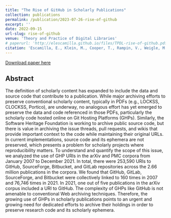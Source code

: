 ```yaml
---
title: "The Rise of GitHub in Scholarly Publications"
collection: publications
permalink: /publication/2023-07-26-rise-of-github
excerpt: ''
date: 2022-09-15
url-slug: rise-of-github
venue: 'Theory and Practice of Digital Libraries'
# paperurl: 'http://elescamilla.github.io/files/TPDL-rise-of-github.pdf'
citation: 'Escamilla, E., Klein, M., Cooper, T., Rampin, V., Weigle, M.C., Nelson, M.L. (2022). The Rise of GitHub in Scholarly Publications. In: <i>Linking Theory and Practice of Digital Libraries</i>. TPDL 2022. Lecture Notes in Computer Science, vol 13541. Springer, Cham. <a href="https://doi.org/10.1007/978-3-031-16802-4_15">https://doi.org/10.1007/978-3-031-16802-4_15</a>'
---
```


[Download paper here](https://arxiv.org/abs/2208.04895)

## Abstract 
The definition of scholarly content has expanded to include the data and source code that contribute to a publication. While major archiving efforts to preserve conventional scholarly content, typically in PDFs (e.g., LOCKSS, CLOCKSS, Portico), are underway, no analogous effort has yet emerged to preserve the data and code referenced in those PDFs, particularly the scholarly code hosted online on Git Hosting Platforms (GHPs). Similarly, the Software Heritage Foundation is working to archive public source code, but there is value in archiving the issue threads, pull requests, and wikis that provide important context to the code while maintaining their original URLs. In current implementations, source code and its ephemera are not preserved, which presents a problem for scholarly projects where reproducibility matters. To understand and quantify the scope of this issue, we analyzed the use of GHP URIs in the arXiv and PMC corpora from January 2007 to December 2021. In total, there were 253,590 URIs to GitHub, SourceForge, Bitbucket, and GitLab repositories across the 2.66 million publications in the corpora. We found that GitHub, GitLab, SourceForge, and Bitbucket were collectively linked to 160 times in 2007 and 76,746 times in 2021. In 2021, one out of five publications in the arXiv corpus included a URI to GitHub. The complexity of GHPs like GitHub is not amenable to conventional Web archiving techniques. Therefore, the growing use of GHPs in scholarly publications points to an urgent and growing need for dedicated efforts to archive their holdings in order to preserve research code and its scholarly ephemera.
